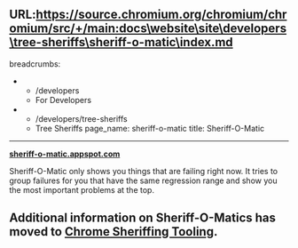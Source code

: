 URL:https://source.chromium.org/chromium/chromium/src/+/main:docs\website\site\developers\tree-sheriffs\sheriff-o-matic\index.md
---
breadcrumbs:
- - /developers
  - For Developers
- - /developers/tree-sheriffs
  - Tree Sheriffs
page_name: sheriff-o-matic
title: Sheriff-O-Matic
---

[**sheriff-o-matic.appspot.com**](https://sheriff-o-matic.appspot.com/)

Sheriff-O-Matic only shows you things that are failing right now. It tries to
group failures for you that have the same regression range and show you the most
important problems at the top.

## Additional information on Sheriff-O-Matics has moved to [Chrome Sheriffing Tooling](http://go/chrome-sheriffing-tooling).
